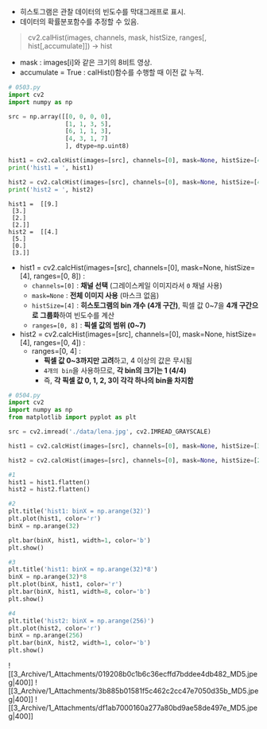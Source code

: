 - 히스토그램은 관찰 데이터의 빈도수를 막대그래프로 표시.
- 데이터의 확률분포함수를 추정할 수 있음.
> cv2.calHist(images, channels, mask, histSize, ranges[, hist[,accumulate]]) -> hist
- mask : images[i]와 같은 크기의 8비트 영상. 
- accumulate = True : calHist()함수를 수행할 때 이전 값 누적.

```python
# 0503.py
import cv2
import numpy as np

src = np.array([[0, 0, 0, 0],
				[1, 1, 3, 5],
				[6, 1, 1, 3],
				[4, 3, 1, 7]
				], dtype=np.uint8)

hist1 = cv2.calcHist(images=[src], channels=[0], mask=None, histSize=[4], ranges=[0, 8])
print('hist1 = ', hist1)  

hist2 = cv2.calcHist(images=[src], channels=[0], mask=None, histSize=[4], ranges=[0, 4])
print('hist2 = ', hist2)
```

```output
hist1 =  [[9.]
 [3.]
 [2.]
 [2.]]
hist2 =  [[4.]
 [5.]
 [0.]
 [3.]]
```
- hist1 = cv2.calcHist(images=[src], channels=[0], mask=None, histSize=[4], ranges=[0, 8]) :
	- `channels=[0]` : **채널 선택** (그레이스케일 이미지라서 `0` 채널 사용)
	- `mask=None` : **전체 이미지 사용** (마스크 없음)
	- `histSize=[4]` : **히스토그램의 bin 개수 (4개 구간)**, 픽셀 값 0~7을 **4개 구간으로 그룹화**하여 빈도수를 계산
	- `ranges=[0, 8]` : **픽셀 값의 범위 (0~7)**
- hist2 = cv2.calcHist(images=[src], channels=[0], mask=None, histSize=[4], ranges=[0, 4]) :
	-  ranges=[0, 4] : 
		- **픽셀 값 0~3까지만 고려**하고, 4 이상의 값은 무시됨
		- `4개의 bin`을 사용하므로, **각 bin의 크기는 1 (4/4)**
		- 즉, **각 픽셀 값 0, 1, 2, 3이 각각 하나의 bin을 차지함**

```python
# 0504.py
import cv2
import numpy as np
from matplotlib import pyplot as plt

src = cv2.imread('./data/lena.jpg', cv2.IMREAD_GRAYSCALE)

hist1 = cv2.calcHist(images=[src], channels=[0], mask=None, histSize=[32], ranges=[0, 256])

hist2 = cv2.calcHist(images=[src], channels=[0], mask=None, histSize=[256], ranges=[0, 256])

#1
hist1 = hist1.flatten()
hist2 = hist2.flatten()

#2
plt.title('hist1: binX = np.arange(32)')
plt.plot(hist1, color='r')
binX = np.arange(32)

plt.bar(binX, hist1, width=1, color='b')
plt.show()

#3
plt.title('hist1: binX = np.arange(32)*8')
binX = np.arange(32)*8
plt.plot(binX, hist1, color='r')
plt.bar(binX, hist1, width=8, color='b')
plt.show()

#4
plt.title('hist2: binX = np.arange(256)')
plt.plot(hist2, color='r')
binX = np.arange(256)
plt.bar(binX, hist2, width=1, color='b')
plt.show()
```
![[3_Archive/1_Attachments/019208b0c1b6c36ecffd7bddee4db482_MD5.jpeg|400]]
![[3_Archive/1_Attachments/3b885b01581f5c462c2cc47e7050d35b_MD5.jpeg|400]]
![[3_Archive/1_Attachments/df1ab7000160a277a80bd9ae58de497e_MD5.jpeg|400]]